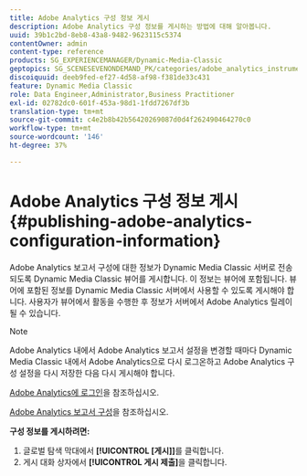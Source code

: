 ```yaml
---
title: Adobe Analytics 구성 정보 게시
description: Adobe Analytics 구성 정보를 게시하는 방법에 대해 알아봅니다.
uuid: 39b1c2bd-8eb8-43a8-9482-9623115c5374
contentOwner: admin
content-type: reference
products: SG_EXPERIENCEMANAGER/Dynamic-Media-Classic
geptopics: SG_SCENESEVENONDEMAND_PK/categories/adobe_analytics_instrumentation_kit
discoiquuid: deeb9fed-ef27-4d58-af98-f381de33c431
feature: Dynamic Media Classic
role: Data Engineer,Administrator,Business Practitioner
exl-id: 02782dc0-601f-453a-98d1-1fdd7267df3b
translation-type: tm+mt
source-git-commit: c4e2b8b42b56420269087d0d4f262490464270c0
workflow-type: tm+mt
source-wordcount: '146'
ht-degree: 37%

---
```


# Adobe Analytics 구성 정보 게시{#publishing-adobe-analytics-configuration-information}

Adobe Analytics 보고서 구성에 대한 정보가 Dynamic Media Classic 서버로 전송되도록 Dynamic Media Classic 뷰어를 게시합니다. 이 정보는 뷰어에 포함됩니다. 뷰어에 포함된 정보를 Dynamic Media Classic 서버에서 사용할 수 있도록 게시해야 합니다. 사용자가 뷰어에서 활동을 수행한 후 정보가 서버에서 Adobe Analytics 릴레이될 수 있습니다.

>[!NOTE]
>
>Adobe Analytics 내에서 Adobe Analytics 보고서 설정을 변경할 때마다 Dynamic Media Classic 내에서 Adobe Analytics으로 다시 로그온하고 Adobe Analytics 구성 설정을 다시 저장한 다음 다시 게시해야 합니다.

[Adobe Analytics에 로그인](log-analytics.md#log_in_to_adobe_analytics)을 참조하십시오.

[Adobe Analytics 보고서 구성](configuring-analytics-reports.md#configuring_adobe_analytics_reports)을 참조하십시오.

**구성 정보를 게시하려면:**

1. 글로벌 탐색 막대에서 **[!UICONTROL [게시]]**&#x200B;를 클릭합니다.
1. 게시 대화 상자에서 **[!UICONTROL 게시 제출]**&#x200B;을 클릭합니다.
